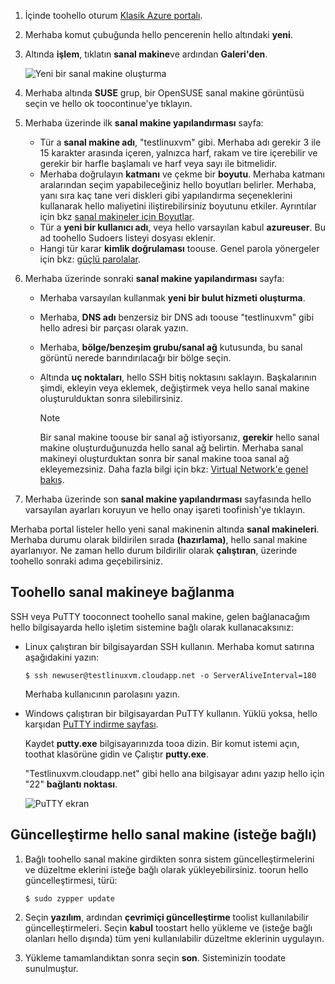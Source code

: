 1. İçinde toohello oturum [Klasik Azure portalı](http://manage.windowsazure.com).  
2. Merhaba komut çubuğunda hello pencerenin hello altındaki **yeni**.
3. Altında **işlem**, tıklatın **sanal makine**ve ardından **Galeri'den**.
   
    ![Yeni bir sanal makine oluşturma][Image1]
4. Merhaba altında **SUSE** grup, bir OpenSUSE sanal makine görüntüsü seçin ve hello ok toocontinue'ye tıklayın.
5. Merhaba üzerinde ilk **sanal makine yapılandırması** sayfa:
   
   * Tür a **sanal makine adı**, "testlinuxvm" gibi. Merhaba adı gerekir 3 ile 15 karakter arasında içeren, yalnızca harf, rakam ve tire içerebilir ve gerekir bir harfle başlamalı ve harf veya sayı ile bitmelidir.
   * Merhaba doğrulayın **katmanı** ve çekme bir **boyutu**. Merhaba katmanı aralarından seçim yapabileceğiniz hello boyutları belirler. Merhaba, yanı sıra kaç tane veri diskleri gibi yapılandırma seçeneklerini kullanarak hello maliyetini iliştirebilirsiniz boyutunu etkiler. Ayrıntılar için bkz [sanal makineler için Boyutlar](../articles/virtual-machines/linux/sizes.md?toc=%2fazure%2fvirtual-machines%2flinux%2ftoc.json).
   * Tür a **yeni bir kullanıcı adı**, veya hello varsayılan kabul **azureuser**. Bu ad toohello Sudoers listeyi dosyası eklenir.
   * Hangi tür karar **kimlik doğrulaması** toouse. Genel parola yönergeler için bkz: [güçlü parolalar](http://msdn.microsoft.com/library/ms161962.aspx).
6. Merhaba üzerinde sonraki **sanal makine yapılandırması** sayfa:
   
   * Merhaba varsayılan kullanmak **yeni bir bulut hizmeti oluşturma**.
   * Merhaba, **DNS adı** benzersiz bir DNS adı toouse "testlinuxvm" gibi hello adresi bir parçası olarak yazın.
   * Merhaba, **bölge/benzeşim grubu/sanal ağ** kutusunda, bu sanal görüntü nerede barındırılacağı bir bölge seçin.
   * Altında **uç noktaları**, hello SSH bitiş noktasını saklayın. Başkalarının şimdi, ekleyin veya eklemek, değiştirmek veya hello sanal makine oluşturulduktan sonra silebilirsiniz.
     
     > [!NOTE]
     > Bir sanal makine toouse bir sanal ağ istiyorsanız, **gerekir** hello sanal makine oluşturduğunuzda hello sanal ağ belirtin. Merhaba sanal makineyi oluşturduktan sonra bir sanal makine tooa sanal ağ ekleyemezsiniz. Daha fazla bilgi için bkz: [Virtual Network'e genel bakış](../articles/virtual-network/virtual-networks-overview.md).
     > 
     > 
7. Merhaba üzerinde son **sanal makine yapılandırması** sayfasında hello varsayılan ayarları koruyun ve hello onay işareti toofinish'ye tıklayın.

Merhaba portal listeler hello yeni sanal makinenin altında **sanal makineleri**. Merhaba durumu olarak bildirilen sırada **(hazırlama)**, hello sanal makine ayarlanıyor. Ne zaman hello durum bildirilir olarak **çalıştıran**, üzerinde toohello sonraki adıma geçebilirsiniz.

## <a name="connect-toohello-virtual-machine"></a>Toohello sanal makineye bağlanma
SSH veya PuTTY tooconnect toohello sanal makine, gelen bağlanacağım hello bilgisayarda hello işletim sistemine bağlı olarak kullanacaksınız:

* Linux çalıştıran bir bilgisayardan SSH kullanın. Merhaba komut satırına aşağıdakini yazın:
  
    `$ ssh newuser@testlinuxvm.cloudapp.net -o ServerAliveInterval=180`
  
    Merhaba kullanıcının parolasını yazın.
* Windows çalıştıran bir bilgisayardan PuTTY kullanın. Yüklü yoksa, hello karşıdan [PuTTY indirme sayfası][PuTTYDownload].
  
    Kaydet **putty.exe** bilgisayarınızda tooa dizin. Bir komut istemi açın, toothat klasörüne gidin ve Çalıştır **putty.exe**.
  
    "Testlinuxvm.cloudapp.net" gibi hello ana bilgisayar adını yazıp hello için "22" **bağlantı noktası**.
  
    ![PuTTY ekran][Image6]  

## <a name="update-hello-virtual-machine-optional"></a>Güncelleştirme hello sanal makine (isteğe bağlı)
1. Bağlı toohello sanal makine girdikten sonra sistem güncelleştirmelerini ve düzeltme eklerini isteğe bağlı olarak yükleyebilirsiniz. toorun hello güncelleştirmesi, türü:
   
    `$ sudo zypper update`
2. Seçin **yazılım**, ardından **çevrimiçi güncelleştirme** toolist kullanılabilir güncelleştirmeleri. Seçin **kabul** toostart hello yükleme ve (isteğe bağlı olanları hello dışında) tüm yeni kullanılabilir düzeltme eklerinin uygulayın.
3. Yükleme tamamlandıktan sonra seçin **son**.  Sisteminizin toodate sunulmuştur.

[PuTTYDownload]: http://www.puttyssh.org/download.html

[Image1]: ./media/create-and-configure-opensuse-vm-in-portal/CreateVM.png

[Image6]: ./media/create-and-configure-opensuse-vm-in-portal/putty.png
